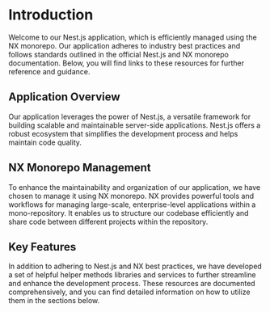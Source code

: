 # Introduction

Welcome to our Nest.js application, which is efficiently managed using the NX monorepo.
Our application adheres to industry best practices and follows standards outlined in the official Nest.js and NX monorepo documentation.
Below, you will find links to these resources for further reference and guidance.

## Application Overview

Our application leverages the power of Nest.js, a versatile framework for building scalable and maintainable server-side applications.
Nest.js offers a robust ecosystem that simplifies the development process and helps maintain code quality.

## NX Monorepo Management

To enhance the maintainability and organization of our application, we have chosen to manage it using NX monorepo.
NX provides powerful tools and workflows for managing large-scale, enterprise-level applications within a mono-repository.
It enables us to structure our codebase efficiently and share code between different projects within the repository.

## Key Features

In addition to adhering to Nest.js and NX best practices, we have developed a set of helpful helper methods libraries and services to further streamline and enhance the development process.
These resources are documented comprehensively, and you can find detailed information on how to utilize them in the sections below.

